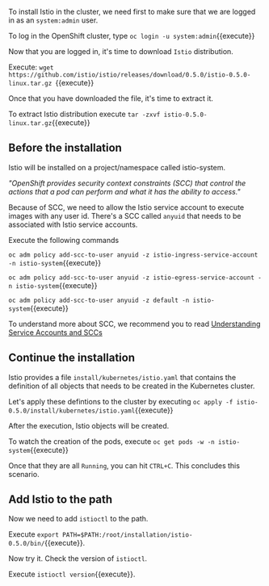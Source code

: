To install Istio in the cluster, we need first to make sure that we are logged in as an `system:admin` user.

To log in the OpenShift cluster, type `oc login -u system:admin`{{execute}}

Now that you are logged in, it's time to download `Istio` distribution.

Execute: `wget https://github.com/istio/istio/releases/download/0.5.0/istio-0.5.0-linux.tar.gz `{{execute}}

Once that you have downloaded the file, it's time to extract it.

To extract Istio distribution execute `tar -zxvf istio-0.5.0-linux.tar.gz`{{execute}}

## Before the installation

Istio will be installed on a project/namespace called istio-system.

*"OpenShift provides security context constraints (SCC) that control the actions that a pod can perform and what it has the ability to access."*

Because of SCC, we need to allow the Istio service account to execute images with any user id.
There's a SCC called `anyuid` that needs to be associated with Istio service accounts.

Execute the following commands

`oc adm policy add-scc-to-user anyuid -z istio-ingress-service-account -n istio-system`{{execute}}

`oc adm policy add-scc-to-user anyuid -z istio-egress-service-account -n istio-system`{{execute}}

`oc adm policy add-scc-to-user anyuid -z default -n istio-system`{{execute}}

To understand more about SCC, we recommend you to read [Understanding Service Accounts and SCCs](https://blog.openshift.com/understanding-service-accounts-sccs/)

## Continue the installation

Istio provides a file `install/kubernetes/istio.yaml` that contains the definition of all objects that needs to be created in the Kubernetes cluster.

Let's apply these defintions to the cluster by executing `oc apply -f istio-0.5.0/install/kubernetes/istio.yaml`{{execute}}

After the execution, Istio objects will be created.

To watch the creation of the pods, execute `oc get pods -w -n istio-system`{{execute}}

Once that they are all `Running`, you can hit `CTRL+C`. This concludes this scenario.

## Add Istio to the path

Now we need to add `istioctl` to the path.

Execute `export PATH=$PATH:/root/installation/istio-0.5.0/bin/`{{execute}}.

Now try it. Check the version of `istioctl`. 

Execute `istioctl version`{{execute}}.

